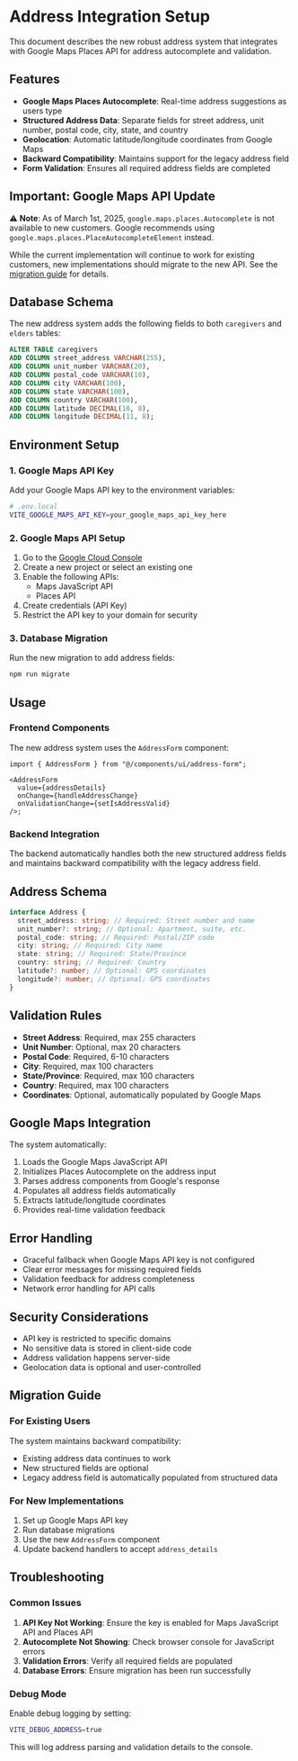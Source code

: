 # Address Integration Setup

This document describes the new robust address system that integrates with Google Maps Places API for address autocomplete and validation.

## Features

- **Google Maps Places Autocomplete**: Real-time address suggestions as users type
- **Structured Address Data**: Separate fields for street address, unit number, postal code, city, state, and country
- **Geolocation**: Automatic latitude/longitude coordinates from Google Maps
- **Backward Compatibility**: Maintains support for the legacy address field
- **Form Validation**: Ensures all required address fields are completed

## Important: Google Maps API Update

⚠️ **Note**: As of March 1st, 2025, `google.maps.places.Autocomplete` is not available to new customers. Google recommends using `google.maps.places.PlaceAutocompleteElement` instead.

While the current implementation will continue to work for existing customers, new implementations should migrate to the new API. See the [migration guide](https://developers.google.com/maps/documentation/javascript/places-migration-overview) for details.

## Database Schema

The new address system adds the following fields to both `caregivers` and `elders` tables:

```sql
ALTER TABLE caregivers
ADD COLUMN street_address VARCHAR(255),
ADD COLUMN unit_number VARCHAR(20),
ADD COLUMN postal_code VARCHAR(10),
ADD COLUMN city VARCHAR(100),
ADD COLUMN state VARCHAR(100),
ADD COLUMN country VARCHAR(100),
ADD COLUMN latitude DECIMAL(10, 8),
ADD COLUMN longitude DECIMAL(11, 8);
```

## Environment Setup

### 1. Google Maps API Key

Add your Google Maps API key to the environment variables:

```bash
# .env.local
VITE_GOOGLE_MAPS_API_KEY=your_google_maps_api_key_here
```

### 2. Google Maps API Setup

1. Go to the [Google Cloud Console](https://console.cloud.google.com/)
2. Create a new project or select an existing one
3. Enable the following APIs:
   - Maps JavaScript API
   - Places API
4. Create credentials (API Key)
5. Restrict the API key to your domain for security

### 3. Database Migration

Run the new migration to add address fields:

```bash
npm run migrate
```

## Usage

### Frontend Components

The new address system uses the `AddressForm` component:

```tsx
import { AddressForm } from "@/components/ui/address-form";

<AddressForm
  value={addressDetails}
  onChange={handleAddressChange}
  onValidationChange={setIsAddressValid}
/>;
```

### Backend Integration

The backend automatically handles both the new structured address fields and maintains backward compatibility with the legacy address field.

## Address Schema

```typescript
interface Address {
  street_address: string; // Required: Street number and name
  unit_number?: string; // Optional: Apartment, suite, etc.
  postal_code: string; // Required: Postal/ZIP code
  city: string; // Required: City name
  state: string; // Required: State/Province
  country: string; // Required: Country
  latitude?: number; // Optional: GPS coordinates
  longitude?: number; // Optional: GPS coordinates
}
```

## Validation Rules

- **Street Address**: Required, max 255 characters
- **Unit Number**: Optional, max 20 characters
- **Postal Code**: Required, 6-10 characters
- **City**: Required, max 100 characters
- **State/Province**: Required, max 100 characters
- **Country**: Required, max 100 characters
- **Coordinates**: Optional, automatically populated by Google Maps

## Google Maps Integration

The system automatically:

1. Loads the Google Maps JavaScript API
2. Initializes Places Autocomplete on the address input
3. Parses address components from Google's response
4. Populates all address fields automatically
5. Extracts latitude/longitude coordinates
6. Provides real-time validation feedback

## Error Handling

- Graceful fallback when Google Maps API key is not configured
- Clear error messages for missing required fields
- Validation feedback for address completeness
- Network error handling for API calls

## Security Considerations

- API key is restricted to specific domains
- No sensitive data is stored in client-side code
- Address validation happens server-side
- Geolocation data is optional and user-controlled

## Migration Guide

### For Existing Users

The system maintains backward compatibility:

- Existing address data continues to work
- New structured fields are optional
- Legacy address field is automatically populated from structured data

### For New Implementations

1. Set up Google Maps API key
2. Run database migrations
3. Use the new `AddressForm` component
4. Update backend handlers to accept `address_details`

## Troubleshooting

### Common Issues

1. **API Key Not Working**: Ensure the key is enabled for Maps JavaScript API and Places API
2. **Autocomplete Not Showing**: Check browser console for JavaScript errors
3. **Validation Errors**: Verify all required fields are populated
4. **Database Errors**: Ensure migration has been run successfully

### Debug Mode

Enable debug logging by setting:

```bash
VITE_DEBUG_ADDRESS=true
```

This will log address parsing and validation details to the console.
